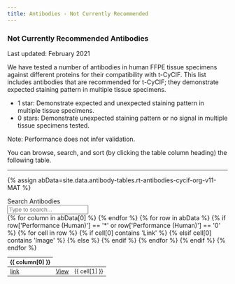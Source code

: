 ```yaml
---
title: Antibodies - Not Currently Recommended
---
```


### Not Currently Recommended Antibodies
Last updated: February 2021

We have tested a number of antibodies in human FFPE tissue specimens against
different proteins for their compatibility with t-CyCIF. This list includes
antibodies that are recommended for t-CyCIF; they demonstrate expected staining
pattern in multiple tissue specimens. 

- 1 star: Demonstrate expected and unexpected staining pattern in multiple
  tissue specimens.
- 0 stars:  Demonstrate unexpected staining pattern or no signal in multiple
  tissue specimens tested.

Note: Performance does not infer validation.

You can browse, search, and sort (by clicking the table column heading) the
following table.

<hr class="my-5">

<style>
	.stickyjs {
		position: fixed;
		top: 0.5em;
		left: 0;
	}

	.stickyjs+.table-responsive {
		padding-top: 9em;
	}
</style>

{% assign abData=site.data.antibody-tables.rt-antibodies-cycif-org-v11-MAT %}

<div class="container-fluid px-0" id="abSearchContainer">
	<div class="input-group py-5 container">
		<div class="input-group-prepend">
			<span class="input-group-text h3 m-0" id="basic-addon1">Search Antibodies</span>
		</div>
		<input type="text" id="abSearchInput" onkeyup="abSearch()" class="form-control h3 m-0"
			placeholder="Type to search..." aria-label="Type to search..." aria-describedby="basic-addon1">
	</div>
</div>

<div class="table-responsive">
	<table class="table table-sm table-hover table-dark" id="abTable" style="font-size: 0.8rem">
		<thead>
			{% for column in abData[0] %}
			<th onclick="sortAbTable({{ forloop.index0 }})" style="cursor:pointer" class="my-3">{{ column[0] }}</th>
			{% endfor %}
		</thead>
		<tbody>
			{% for row in abData %}
			{% if row['Performance (Human)'] == '*' or row['Performance (Human)'] == '0' %}
			<tr>
				{% for cell in row %}
				{% if cell[0] contains 'Link' %}
				<td><a href="{{ cell[1] }}" target="_blank">link</a></td>
				{% elsif cell[0] contains 'Image' %}
				<td><a href="antibody-lists/core-validation-set-Nov2018/{{ cell[1] }}/">View</a></td>
				{% else %}
				<td>{{ cell[1] }}</td>
				{% endif %}
				{% endfor %}
			</tr>
			{% endif %}
			{% endfor %}
		</tbody>
	</table>
</div>

<script>
	function abSearch() {
		var input, filter, table, tr, td, i;
		input = document.getElementById("abSearchInput");
		filter = input.value.toUpperCase();
		table = document.getElementById("abTable");
		tr = table.getElementsByTagName("tr");
		for (i = 0; i < tr.length; i++) {
			td = tr[i].getElementsByTagName("td");
			if (td.length) {
				var tdInnerAll = '';
				for (j = 0; j < td.length - 1; j++) {
					tdInnerAll += ' ' + td[j].innerHTML;
				}
				if (tdInnerAll.toUpperCase().indexOf(filter) > -1) {
					tr[i].style.display = "";
				} else {
					tr[i].style.display = "none";
				}
			}
		}
	}
	var clicked = {};

	function sortAbTable(column) {
		var tbl = document.getElementById("abTable").tBodies[0];
		var store = [];
		column in clicked ?
			delete clicked[column] :
			clicked[column] = true;
		var test = column in clicked ? 1 : -1;

		for (var i = 0, len = tbl.rows.length; i < len; i++) {
			var row = tbl.rows[i];
			var sortnr = row.cells[column].textContent || row.cells[column].innerText;
			// if(!isNaN(sortnr)) 
			store.push([sortnr.toLowerCase(), row]);
		}
		store.sort(function (x, y) {
			if (x[0] < y[0]) return -1 * test;
			if (x[0] > y[0]) return 1 * test;
			return 0;
		});
		console.log(store);
		for (var i = 0, len = store.length; i < len; i++) {
			tbl.appendChild(store[i][1]);
		}
		store = null;
	}
</script>
<script>
	window.onscroll = function () {
		myFunction()
	};

	var header = document.getElementById("abSearchContainer");
	var sticky = header.offsetTop;

	function myFunction() {
		if (window.pageYOffset > sticky) {
			header.classList.add("stickyjs");
		} else {
			header.classList.remove("stickyjs");
		}
	}
</script>